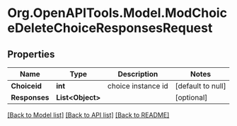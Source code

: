 # Org.OpenAPITools.Model.ModChoiceDeleteChoiceResponsesRequest

## Properties

Name | Type | Description | Notes
------------ | ------------- | ------------- | -------------
**Choiceid** | **int** | choice instance id | [default to null]
**Responses** | **List&lt;Object&gt;** |  | [optional] 

[[Back to Model list]](../README.md#documentation-for-models) [[Back to API list]](../README.md#documentation-for-api-endpoints) [[Back to README]](../README.md)

